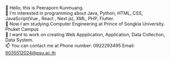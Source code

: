 👋 Hello, this is Peeraporn Kunmuang. </br>
👀 I'm interested in programming about Java, Python, HTML, CSS, JavaScript(Vue , React , Next js), XML, PHP, Flutter. </br>
🌱 Now I am studying Computer Engineering at Prince of Songkla University. Phuket Campus  </br>
💞️ I want to work on creating Web Appplication, Application, Data Collection, Data System. </br>
📫 You can contact me at  Phone number: 0922293495
                          Email: 6035512024@psu.ac.th

<!---
sunarmzaa/sunarmzaa is a ✨ special ✨ repository because its `README.md` (this file) appears on your GitHub profile.
You can click the Preview link to take a look at your changes.
--->
